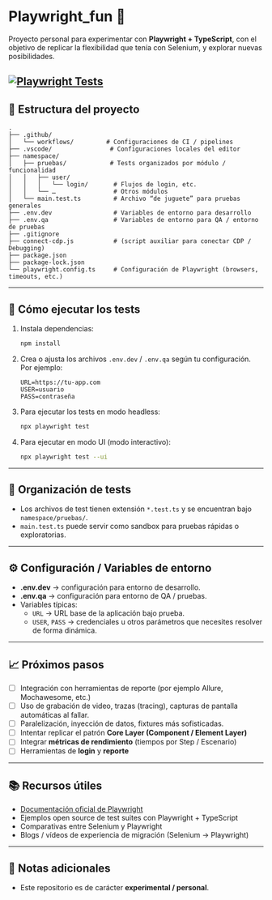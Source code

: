 
# Playwright_fun 🧪

Proyecto personal para experimentar con **Playwright + TypeScript**, con el objetivo de replicar la flexibilidad que tenía con Selenium, y explorar nuevas posibilidades.

[![Playwright Tests](https://github.com/rubenlopez77/Playwright_fun/actions/workflows/playwright.yml/badge.svg)](https://github.com/rubenlopez77/Playwright_fun/actions/workflows/playwright.yml)
---

## 📁 Estructura del proyecto

```
.
├── .github/
│   └── workflows/         # Configuraciones de CI / pipelines
├── .vscode/                # Configuraciones locales del editor
├── namespace/
│   ├── pruebas/            # Tests organizados por módulo / funcionalidad
│   │   ├── user/
│   │   │   └── login/       # Flujos de login, etc.
│   │   └── …                # Otros módulos
│   └── main.test.ts         # Archivo “de juguete” para pruebas generales
├── .env.dev                 # Variables de entorno para desarrollo
├── .env.qa                  # Variables de entorno para QA / entorno de pruebas
├── .gitignore
├── connect‑cdp.js           # (script auxiliar para conectar CDP / Debugging)
├── package.json
├── package-lock.json
└── playwright.config.ts     # Configuración de Playwright (browsers, timeouts, etc.)
```

---

## 🚀 Cómo ejecutar los tests

1. Instala dependencias:
   ```bash
   npm install
   ```

2. Crea o ajusta los archivos `.env.dev` / `.env.qa` según tu configuración. Por ejemplo:
   ```
   URL=https://tu-app.com
   USER=usuario
   PASS=contraseña
   ```

3. Para ejecutar los tests en modo headless:
   ```bash
   npx playwright test
   ```

4. Para ejecutar en modo UI (modo interactivo):
   ```bash
   npx playwright test --ui
   ```

---

## 🧠 Organización de tests

- Los archivos de test tienen extensión `*.test.ts` y se encuentran bajo `namespace/pruebas/`.
- `main.test.ts` puede servir como sandbox para pruebas rápidas o exploratorias.

---

## ⚙️ Configuración / Variables de entorno

- **.env.dev** → configuración para entorno de desarrollo.
- **.env.qa** → configuración para entorno de QA / pruebas.
- Variables típicas:
  - `URL` → URL base de la aplicación bajo prueba.
  - `USER`, `PASS` → credenciales u otros parámetros que necesites resolver de forma dinámica.

---
## 📈 Próximos pasos

- [ ] Integración con herramientas de reporte (por ejemplo Allure, Mochawesome, etc.)
- [ ] Uso de grabación de video, trazas (tracing), capturas de pantalla automáticas al fallar.
- [ ] Paralelización, inyección de datos, fixtures más sofisticadas.
- [ ] Intentar replicar el patrón **Core Layer (Component / Element Layer)**  
- [ ] Integrar **métricas de rendimiento** (tiempos por Step / Escenario)
- [ ] Herramientas de  **login** y **reporte**

---

## 📚 Recursos útiles

- [Documentación oficial de Playwright](https://playwright.dev)
- Ejemplos open source de test suites con Playwright + TypeScript
- Comparativas entre Selenium y Playwright
- Blogs / vídeos de experiencia de migración (Selenium → Playwright)

---

## 📝 Notas adicionales

- Este repositorio es de carácter **experimental / personal**.

